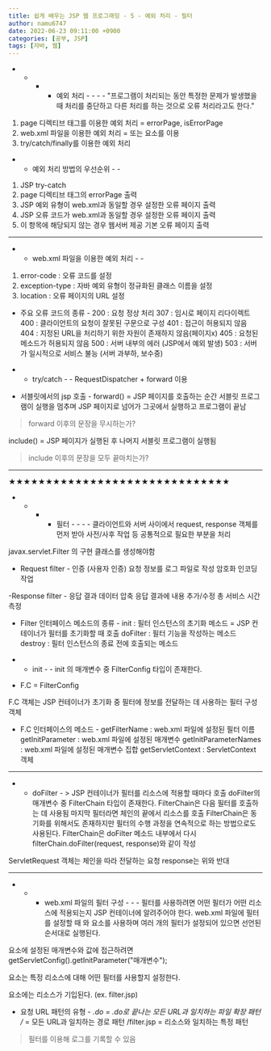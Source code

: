 ```yaml
---
title: 쉽게 배우는 JSP 웹 프로그래밍 - 5 - 예외 처리 - 필터
author: namu6747
date: 2022-06-23 09:11:00 +0900
categories: [공부, JSP]
tags: [자바, 웹]
---
```


- - - - 예외 처리 - - - -
"프로그램이 처리되는 동안 특정한 문제가 발생했을 때
 처리를 중단하고 다른 처리를 하는 것으로 오류 처리라고도 한다."

1. page 디렉티브 태그를 이용한 예외 처리
= errorPage, isErrorPage
2. web.xml 파일을 이용한 예외 처리
= <error-code> 또는 <exception-type> 요소를 이용
3. try/catch/finally를 이용한 예외 처리

- - 예외 처리 방법의 우선순위 - - 
1. JSP try-catch
2. page 디렉티브 태그의 errorPage 출력
3. JSP 예외 유형이 web.xml과 동일할 경우 설정한 오류 페이지 출력
4. JSP 오류 코드가 web.xml과 동일할 경우 설정한 오류 페이지 출력
5. 이 항목에 해당되지 않는 경우 웹서버 제공 기본 오류 페이지 출력
- - - - - - - -

- - web.xml 파일을 이용한 예외 처리 - - 
1. error-code : 오류 코드를 설정
2. exception-type : 자바 예외 유형이 정규화된 클래스 이름을 설정
3. location : 오류 페이지의 URL 설정

- 주요 오류 코드의 종류 -
200 : 요청 정상 처리
307 : 임시로 페이지 리다이렉트
400 : 클라이언트의 요청이 잘못된 구문으로 구성
401 : 접근이 허용되지 않음
404 : 지정된 URL을 처리하기 위한 자원이 존재하지 않음(페이지x)
405 : 요청된 메소드가 허용되지 않음
500 : 서버 내부의 에러 (JSP에서 예외 발생)
503 : 서버가 일시적으로 서비스 불능 (서버 과부하, 보수중)

- - try/catch - -
RequestDispatcher + forward 이용

- 서블릿에서의 jsp 호출 -
forward()
= JSP 페이지를 호출하는 순간 서블릿 프로그램이 실행을 멈추며
 JSP 페이지로 넘어가 그곳에서 실행하고 프로그램이 끝남
> forward 이후의 문장을 무시하는가?

include()
= JSP 페이지가 실행된 후 나머지 서블릿 프로그램이 실행됨
> include 이후의 문장을 모두 끝마치는가?
 - - - -

★★★★★★★★★★★★★★★★★★★★★★★★★★★★★★

- - - - 필터 - - - - 
클라이언트와 서버 사이에서 request, response 객체를 
먼저 받아 사전/사후 작업 등 공통적으로 필요한 부분을 처리

javax.servlet.Filter 의 구현 클래스를 생성해야함

- Request filter -
인증 (사용자 인증)
요청 정보를 로그 파일로 작성
암호화 인코딩 작업

-Response filter -
응답 결과 데이터 압축
응답 결과에 내용 추가/수정
총 서비스 시간 측정

- Filter 인터페이스 메소드의 종류 -
init : 필터 인스턴스의 초기화 메소드
= JSP 컨테이너가 필터를 초기화할 때 호출
doFilter : 필터 기능을 작성하는 메소드
destroy : 필터 인스턴스의 종료 전에 호출되는 메소드

- - init - -
init 의 매개변수 중 FilterConfig 타입이 존재한다.
* F.C = FilterConfig

F.C 객체는 JSP 컨테이너가 초기화 중
필터에 정보를 전달하는 데 사용하는 필터 구성 객체

- F.C 인터페이스의 메소드 - 
getFilterName : web.xml 파일에 설정된 필터 이름
getInitParameter : web.xml 파일에 설정된 매개변수 
getInitParameterNames : web.xml 파일에 설정된 매개변수 집합
getServletContext : ServletContext 객체

- - - - - - - -

- - doFilter - > JSP 컨테이너가 필터를 리소스에 적용할 때마다 호출
doFilter의 매개변수 중 FilterChain 타입이 존재한다.
FilterChain은 다음 필터를 호출하는 데 사용됨
 마지막 필터라면 체인의 끝에서 리소스를 호출
FilterChain은 동기화를 위해서도 존재하지만
 필터의 수행 과정을 연속적으로 하는 방법으로도 사용된다.
FilterChain은 doFilter 메소드 내부에서 
 다시 filterChain.doFilter(request, response)와 같이 작성

ServletRequest 객체는 체인을 따라 전달하는 요청
response는 위와 반대
- - - - - - - -

- - - web.xml 파일의 필터 구성 - - - 
필터를 사용하려면 어떤 필터가 어떤 리소스에
적용되는지 JSP 컨테이너에 알려주어야 한다.
web.xml 파일에 필터를 설정할 때
<filter>와 <filter-mapping> 요소를 사용하며
여러 개의 필터가 설정되어 있으면 선언된 순서대로 실행된다.

<init-param> 요소에 설정된 매개변수와 값에 접근하려면
getServletConfig().getInitParameter("매개변수");

<filter-mapping> 요소는 특정 리소스에 대해
어떤 필터를 사용할지 설정한다.

<url-pattern> 요소에는 리소스가 기입된다. (ex. filter.jsp)

- 요청 URL 패턴의 유형 -
*.do = .do로 끝나는 모든 URL과 일치하는 파일 확장 패턴
/* = 모든 URL과 일치하는 경로 패턴
/filter.jsp = 리소스와 일치하는 특정 패턴

> 필터를 이용해 로그를 기록할 수 있음
